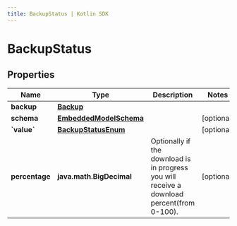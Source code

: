 ```yaml
---
title: BackupStatus | Kotlin SDK
---
```



# BackupStatus

## Properties
Name | Type | Description | Notes
------------ | ------------- | ------------- | -------------
**backup** | [**Backup**](Backup) |  | 
**schema** | [**EmbeddedModelSchema**](EmbeddedModelSchema) |  |  [optional]
**&#x60;value&#x60;** | [**BackupStatusEnum**](BackupStatusEnum) |  |  [optional]
**percentage** | **java.math.BigDecimal** | Optionally if the download is in progress you will receive a download percent(from 0-100). |  [optional]



